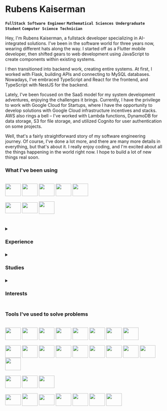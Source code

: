 # Rubens Kaiserman
**`FullStack Software Engineer`** **`Mathematical Sciences Undergraduate Student`** **`Computer Science Technician`**

Hey, I'm Rubens Kaiserman, a fullstack developer specializing in AI-integrated solutions. I've been in the software world for three years now, wearing different hats along the way. I started off as a Flutter mobile developer, then shifted gears to web development using JavaScript to create components within existing systems.

I then transitioned into backend work, creating entire systems. At first, I worked with Flask, building APIs and connecting to MySQL databases. Nowadays, I've embraced TypeScript and React for the frontend, and TypeScript with NestJS for the backend.

Lately, I've been focused on the SaaS model for my system development adventures, enjoying the challenges it brings. Currently, I have the privilege to work with Google Cloud for Startups, where I have the opportunity to develop solutions with Google Cloud infrastructure incentives and stacks. AWS also rings a bell – I've worked with Lambda functions, DynamoDB for data storage, S3 for file storage, and utilized Cognito for user authentication on some projects.

Well, that's a fairly straightforward story of my software engineering journey. Of course, I've done a lot more, and there are many more details in everything, but that's about it. I really enjoy coding, and I'm excited about all the things happening in the world right now. I hope to build a lot of new things real soon.

### What I've been using
<div style="display: inline_block"><br>
  <img align="center" height="40" width="50" src="https://cdn.jsdelivr.net/gh/devicons/devicon/icons/python/python-original.svg" />
  <img align="center" height="40" width="50" src="https://cdn.jsdelivr.net/gh/devicons/devicon/icons/django/django-plain.svg" />
  <img align="center" height="40" width="50" src="https://cdn.jsdelivr.net/gh/devicons/devicon/icons/typescript/typescript-plain.svg" />
  <img align="center" height="40" width="50" src="https://cdn.jsdelivr.net/gh/devicons/devicon/icons/nextjs/nextjs-original.svg" />
  <img align="center" height="40" width="50" src="https://cdn.jsdelivr.net/gh/devicons/devicon/icons/react/react-original.svg" />
  <br>
  <br>
  <img align="center" height="35" width="50" src="https://cdn.jsdelivr.net/gh/devicons/devicon/icons/ubuntu/ubuntu-plain.svg" />
  <img align="center" height="35" width="50" src="https://cdn.jsdelivr.net/gh/devicons/devicon/icons/git/git-original.svg" />
  <img align="center" height="40" width="50" src="https://cdn.jsdelivr.net/gh/devicons/devicon/icons/googlecloud/googlecloud-original.svg" />
</div>

#

<details>
  <summary><h3>Experience<h3></summary>
  <ul>
    <li>FullStack Software Engineer (AWS Lambda, NestJS, MySQL, AWS Dynamo, NextJS, React, RPA with Python, Alexa Skills Kit  & More)</li>
    <li>FullStack Web Developer Freelancer (FullStack ReactJS + Express, JS)</li>
    <li>FullStack Web Developer Freelancer (Fullstack Flask + HTML, CSS, JS)</li>
    <li>Monitor de Programação IFRJ (Java + MySQL)</li>
    <li>Front End Intern (HTML, CSS, JS)</li>
    <li>Mobile Developer (Dart, Flutter + Google Firebase)</li>
  </ul>
</details>

<details>
  <summary><h3>Studies<h3></summary>
  <ul>
    <li>Bach. Mathematical Sciences (Federal University of Rio de Janeiro - UFRJ)</li>
    <li>Técnico. Informática (Federal Institute of Rio de Janeiro - IFRJ)</li>
    <li>Scientific Initiation Program on Mathematics (National Institute of Pure and Applied Mathematics - IMPA)</li>
    <li>Web Courses + Self taught stuff. Software Development and Computer Science in general</li>
  <ul>
</details>

<details>
  <summary><h3>Interests<h3></summary>
  <ul>
    <li>Artificial Inteligence</li>
    <li>Backend Development</li>
    <li>Data Science</li>
    <li>Applied Mathematics</li>
    <li>Software Architecture</li>
    <li>Physics and Astronomy</li>
    <li>A lot of other things. If you wish we could talk</li>
  </ul>
</details>

### Tools I've used to solve problems
<div style="display: inline_block"><br>
<img align="center" height="40" width="50" src="https://cdn.jsdelivr.net/gh/devicons/devicon/icons/typescript/typescript-plain.svg" />
<img align="center" height="40" width="50" src="https://cdn.jsdelivr.net/gh/devicons/devicon/icons/javascript/javascript-plain.svg" />
<img align="center" height="40" width="50" src="https://cdn.jsdelivr.net/gh/devicons/devicon/icons/python/python-original.svg" />
<img align="center" height="40" width="50" src="https://cdn.jsdelivr.net/gh/devicons/devicon/icons/dart/dart-original.svg" />
<img align="center" height="40" width="50" src="https://cdn.jsdelivr.net/gh/devicons/devicon/icons/java/java-original.svg" />
<img align="center" height="40" width="50" src="https://cdn.jsdelivr.net/gh/devicons/devicon/icons/php/php-plain.svg" />
<img align="center" height="40" width="50" src="https://cdn.jsdelivr.net/gh/devicons/devicon/icons/c/c-plain.svg" />
<img align="center" height="40" width="50" src="https://cdn.jsdelivr.net/gh/devicons/devicon/icons/cplusplus/cplusplus-plain.svg" />
<br>
<br>
  <img align="center" height="40" width="50" src="https://cdn.jsdelivr.net/gh/devicons/devicon/icons/nestjs/nestjs-plain.svg" />
  <img align="center" height="40" width="50" src="https://cdn.jsdelivr.net/gh/devicons/devicon/icons/nextjs/nextjs-original.svg" />
  <img align="center" height="40" width="50" src="https://cdn.jsdelivr.net/gh/devicons/devicon/icons/react/react-original.svg" />
  <img align="center" height="40" width="50" src="https://cdn.jsdelivr.net/gh/devicons/devicon/icons/selenium/selenium-original.svg" />
  <img align="center" height="40" width="50" src="https://cdn.jsdelivr.net/gh/devicons/devicon/icons/pandas/pandas-original.svg" />
  <img align="center" height="40" width="50" src="https://cdn.jsdelivr.net/gh/devicons/devicon/icons/django/django-plain.svg" />
  <img align="center" height="40" width="50" src="https://cdn.jsdelivr.net/gh/devicons/devicon/icons/flask/flask-original.svg" />
  <img align="center" height="40" width="50" src="https://cdn.jsdelivr.net/gh/devicons/devicon/icons/flutter/flutter-original.svg" />
  <img align="center" height="40" width="50" src="https://cdn.jsdelivr.net/gh/devicons/devicon/icons/tailwindcss/tailwindcss-plain.svg" />
  <img align="center" height="40" width="50" src="https://cdn.jsdelivr.net/gh/devicons/devicon/icons/bootstrap/bootstrap-original.svg" />
   
          
<br>
<br>
  <img align="center" height="40" width="50" src="https://cdn.jsdelivr.net/gh/devicons/devicon/icons/mysql/mysql-original.svg" />
  <img align="center" height="40" width="50" src="https://cdn.jsdelivr.net/gh/devicons/devicon/icons/postgresql/postgresql-plain.svg" />
    <img align="center" height="40" width="50" src="https://cdn.jsdelivr.net/gh/devicons/devicon/icons/firebase/firebase-plain.svg" />
  <br>
  <br>
  <img align="center" height="35" width="50" src="https://cdn.jsdelivr.net/gh/devicons/devicon/icons/ubuntu/ubuntu-plain.svg" />
  <img align="center" height="40" width="50" src="https://cdn.jsdelivr.net/gh/devicons/devicon/icons/bash/bash-original.svg" />
  <img align="center" height="35" width="50" src="https://cdn.jsdelivr.net/gh/devicons/devicon/icons/git/git-original.svg" />
  <img align="center" height="40" width="50" src="https://cdn.jsdelivr.net/gh/devicons/devicon/icons/googlecloud/googlecloud-original.svg" />
  <img align="center" height="40" width="50" src="https://cdn.jsdelivr.net/gh/devicons/devicon/icons/jupyter/jupyter-original.svg" />
  <img align="center" height="40" width="50" src="https://cdn.jsdelivr.net/gh/devicons/devicon/icons/amazonwebservices/amazonwebservices-original.svg" />
  <img align="center" height="40" width="50" src="https://cdn.jsdelivr.net/gh/devicons/devicon/icons/arduino/arduino-original.svg" />
</div>
